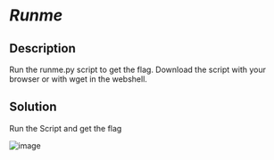 # _Runme_
## Description
Run the runme.py script to get the flag. Download the script with your browser or with wget in the webshell.
## Solution
Run the Script and get the flag

![image](https://user-images.githubusercontent.com/70738420/178356943-eabf6ebb-495e-452b-bad3-58a0817bd113.png)
